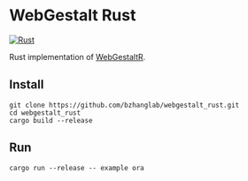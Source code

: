 # WebGestalt Rust

[![Rust](https://github.com/bzhanglab/webgestalt_rust/actions/workflows/rust.yml/badge.svg?branch=master)](https://github.com/bzhanglab/webgestalt_rust/actions/workflows/rust.yml)

Rust implementation of [WebGestaltR](https://github.com/bzhanglab/webgestaltr).

## Install

```shell
git clone https://github.com/bzhanglab/webgestalt_rust.git
cd webgestalt_rust
cargo build --release
```

## Run

```shell
cargo run --release -- example ora
```
